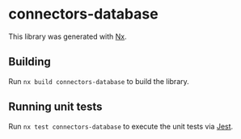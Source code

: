 # connectors-database

This library was generated with [Nx](https://nx.dev).

## Building

Run `nx build connectors-database` to build the library.

## Running unit tests

Run `nx test connectors-database` to execute the unit tests via [Jest](https://jestjs.io).
